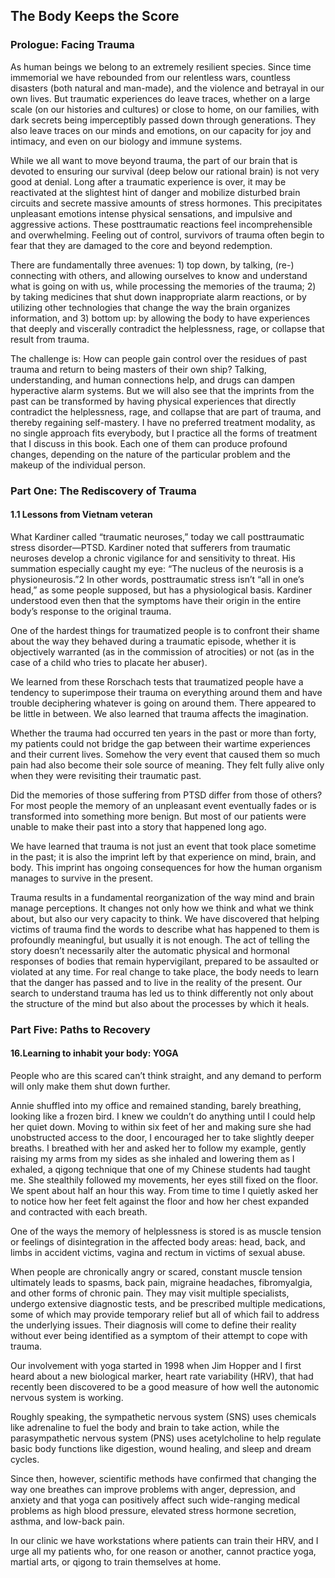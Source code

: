 ## The Body Keeps the Score

### Prologue: Facing Trauma

As human beings we belong to an extremely resilient species. Since time immemorial we have rebounded from our relentless wars, countless disasters (both natural and man-made), and the violence and betrayal in our own lives. But traumatic experiences do leave traces, whether on a large scale (on our histories and cultures) or close to home, on our families, with dark secrets being imperceptibly passed down through generations. They also leave traces on our minds and emotions, on our capacity for joy and intimacy, and even on our biology and immune systems.

While we all want to move beyond trauma, the part of our brain that is devoted to ensuring our survival (deep below our rational brain) is not very good at denial. Long after a traumatic experience is over, it may be reactivated at the slightest hint of danger and mobilize disturbed brain circuits and secrete massive amounts of stress hormones. This precipitates unpleasant emotions intense physical sensations, and impulsive and aggressive actions. These posttraumatic reactions feel incomprehensible and overwhelming. Feeling out of control, survivors of trauma often begin to fear that they are damaged to the core and beyond redemption.

There are fundamentally three avenues: 1) top down, by talking, (re-) connecting with others, and allowing ourselves to know and understand what is going on with us, while processing the memories of the trauma; 2) by taking medicines that shut down inappropriate alarm reactions, or by utilizing other technologies that change the way the brain organizes information, and 3) bottom up: by allowing the body to have experiences that deeply and viscerally contradict the helplessness, rage, or collapse that result from trauma.

The challenge is: How can people gain control over the residues of past trauma and return to being masters of their own ship? Talking, understanding, and human connections help, and drugs can dampen hyperactive alarm systems. But we will also see that the imprints from the past can be transformed by having physical experiences that directly contradict the helplessness, rage, and collapse that are part of trauma, and thereby regaining self-mastery. I have no preferred treatment modality, as no single approach fits everybody, but I practice all the forms of treatment that I discuss in this book. Each one of them can produce profound changes, depending on the nature of the particular problem and the makeup of the individual person.

### Part One: The Rediscovery of Trauma

#### 1.1 Lessons from Vietnam veteran

What Kardiner called “traumatic neuroses,” today we call posttraumatic stress disorder—PTSD. Kardiner noted that sufferers from traumatic neuroses develop a chronic vigilance for and sensitivity to threat. His summation especially caught my eye: “The nucleus of the neurosis is a physioneurosis.”2 In other words, posttraumatic stress isn’t “all in one’s head,” as some people supposed, but has a physiological basis. Kardiner understood even then that the symptoms have their origin in the entire body’s response to the original trauma.

One of the hardest things for traumatized people is to confront their shame about the way they behaved during a traumatic episode, whether it is objectively warranted (as in the commission of atrocities) or not (as in the case of a child who tries to placate her abuser).

We learned from these Rorschach tests that traumatized people have a tendency to superimpose their trauma on everything around them and have trouble deciphering whatever is going on around them. There appeared to be little in between. We also learned that trauma affects the imagination.

Whether the trauma had occurred ten years in the past or more than forty, my patients could not bridge the gap between their wartime experiences and their current lives. Somehow the very event that caused them so much pain had also become their sole source of meaning. They felt fully alive only when they were revisiting their traumatic past.

Did the memories of those suffering from PTSD differ from those of others? For most people the memory of an unpleasant event eventually fades or is transformed into something more benign. But most of our patients were unable to make their past into a story that happened long ago.

We have learned that trauma is not just an event that took place sometime in the past; it is also the imprint left by that experience on mind, brain, and body. This imprint has ongoing consequences for how the human organism manages to survive in the present.

Trauma results in a fundamental reorganization of the way mind and brain manage perceptions. It changes not only how we think and what we think about, but also our very capacity to think. We have discovered that helping victims of trauma find the words to describe what has happened to them is profoundly meaningful, but usually it is not enough. The act of telling the story doesn’t necessarily alter the automatic physical and hormonal responses of bodies that remain hypervigilant, prepared to be assaulted or violated at any time. For real change to take place, the body needs to learn that the danger has passed and to live in the reality of the present. Our search to understand trauma has led us to think differently not only about the structure of the mind but also about the processes by which it heals.


### Part Five: Paths to Recovery

#### 16.Learning to inhabit your body: YOGA

People who are this scared can’t think straight, and any demand to perform will only make them shut down further.

Annie shuffled into my office and remained standing, barely breathing, looking like a frozen bird. I knew we couldn’t do anything until I could help her quiet down. Moving to within six feet of her and making sure she had unobstructed access to the door, I encouraged her to take slightly deeper breaths. I breathed with her and asked her to follow my example, gently raising my arms from my sides as she inhaled and lowering them as I exhaled, a qigong technique that one of my Chinese students had taught me. She stealthily followed my movements, her eyes still fixed on the floor. We spent about half an hour this way. From time to time I quietly asked her to notice how her feet felt against the floor and how her chest expanded and contracted with each breath.

One of the ways the memory of helplessness is stored is as muscle tension or feelings of disintegration in the affected body areas: head, back, and limbs in accident victims, vagina and rectum in victims of sexual abuse.

When people are chronically angry or scared, constant muscle tension ultimately leads to spasms, back pain, migraine headaches, fibromyalgia, and other forms of chronic pain. They may visit multiple specialists, undergo extensive diagnostic tests, and be prescribed multiple medications, some of which may provide temporary relief but all of which fail to address the underlying issues. Their diagnosis will come to define their reality without ever being identified as a symptom of their attempt to cope with trauma.

Our involvement with yoga started in 1998 when Jim Hopper and I first heard about a new biological marker, heart rate variability (HRV), that had recently been discovered to be a good measure of how well the autonomic nervous system is working.

Roughly speaking, the sympathetic nervous system (SNS) uses chemicals like adrenaline to fuel the body and brain to take action, while the parasympathetic nervous system (PNS) uses acetylcholine to help regulate basic body functions like digestion, wound healing, and sleep and dream cycles.

Since then, however, scientific methods have confirmed that changing the way one breathes can improve problems with anger, depression, and anxiety and that yoga can positively affect such wide-ranging medical problems as high blood pressure, elevated stress hormone secretion, asthma, and low-back pain.

In our clinic we have workstations where patients can train their HRV, and I urge all my patients who, for one reason or another, cannot practice yoga, martial arts, or qigong to train themselves at home.




